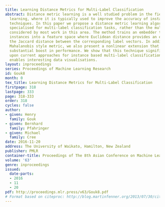 ```yaml
---
title: Learning Distance Metrics for Multi-Label Classification
abstract: Distance metric learning is a well studied problem in the field of machine
  learning, where it is typically used to improve the accuracy of instance based learning
  techniques. In this paper we propose a distance metric learning algorithm that is
  specialised for multi-label classification tasks, rather than the multiclass setting
  considered by most work in this area. The method trains an embedder that can transform
  instances into a feature space where Euclidean distance provides an estimate of
  the Jaccard distance between the corresponding label vectors. In addition to a linear
  Mahalanobis style metric, we also present a nonlinear extension that provides a
  substantial boost in performance. We show that this technique significantly improves
  upon current approaches for instance based multi-label classification, and also
  enables interesting data visualisations.
layout: inproceedings
series: Proceedings of Machine Learning Research
id: Gouk8
month: 0
tex_title: Learning Distance Metrics for Multi-Label Classification
firstpage: 318
lastpage: 333
page: 318-333
order: 318
cycles: false
author:
- given: Henry
  family: Gouk
- given: Bernhard
  family: Pfahringer
- given: Michael
  family: Cree
date: 2016-11-20
address: The University of Waikato, Hamilton, New Zealand
publisher: PMLR
container-title: Proceedings of The 8th Asian Conference on Machine Learning
volume: '63'
genre: inproceedings
issued:
  date-parts:
  - 2016
  - 11
  - 20
pdf: http://proceedings.mlr.press/v63/Gouk8.pdf
# Format based on citeproc: http://blog.martinfenner.org/2013/07/30/citeproc-yaml-for-bibliographies/
---
```

